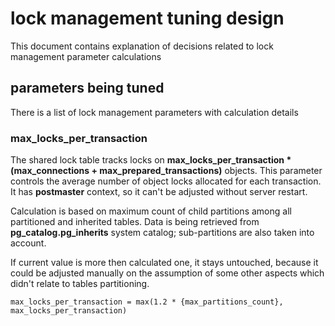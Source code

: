# lock management tuning design


This document contains explanation of decisions related to lock management parameter calculations

## parameters being tuned

There is a list of lock management parameters with calculation details

### max_locks_per_transaction

The shared lock table tracks locks on **max_locks_per_transaction * (max_connections + max_prepared_transactions)** objects.
This parameter controls the average number of object locks allocated for each transaction.
It has **postmaster** context, so it can't be adjusted without server restart.

Calculation is based on maximum count of child partitions among all partitioned and inherited tables.
Data is being retrieved from **pg_catalog.pg_inherits** system catalog; sub-partitions are also taken into account.

If current value is more then calculated one, it stays untouched, because it could be adjusted manually
on the assumption of some other aspects which didn't relate to tables partitioning.

```
max_locks_per_transaction = max(1.2 * {max_partitions_count}, max_locks_per_transaction)
```